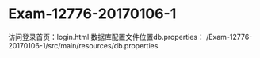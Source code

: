# Exam-12776-20170106-1
访问登录首页：login.html
数据库配置文件位置db.properties：
/Exam-12776-20170106-1/src/main/resources/db.properties
